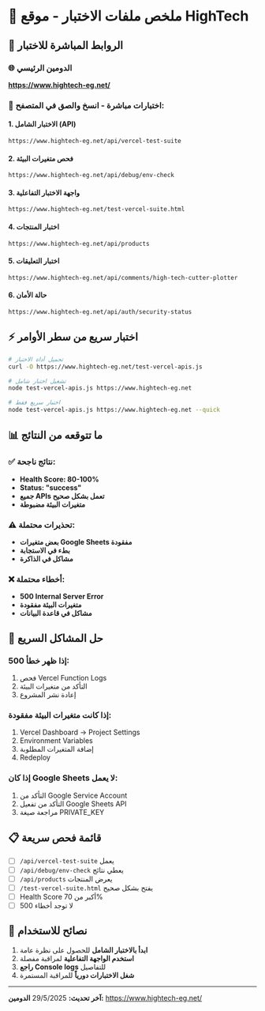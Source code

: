 # 🧪 ملخص ملفات الاختبار - موقع HighTech

## 🎯 الروابط المباشرة للاختبار

### 🌐 الدومين الرئيسي
**https://www.hightech-eg.net/**

### 🚀 اختبارات مباشرة - انسخ والصق في المتصفح:

#### 1. الاختبار الشامل (API)
```
https://www.hightech-eg.net/api/vercel-test-suite
```

#### 2. فحص متغيرات البيئة
```
https://www.hightech-eg.net/api/debug/env-check
```

#### 3. واجهة الاختبار التفاعلية
```
https://www.hightech-eg.net/test-vercel-suite.html
```

#### 4. اختبار المنتجات
```
https://www.hightech-eg.net/api/products
```

#### 5. اختبار التعليقات
```
https://www.hightech-eg.net/api/comments/high-tech-cutter-plotter
```

#### 6. حالة الأمان
```
https://www.hightech-eg.net/api/auth/security-status
```

## ⚡ اختبار سريع من سطر الأوامر

```bash
# تحميل أداة الاختبار
curl -O https://www.hightech-eg.net/test-vercel-apis.js

# تشغيل اختبار شامل
node test-vercel-apis.js https://www.hightech-eg.net

# اختبار سريع فقط
node test-vercel-apis.js https://www.hightech-eg.net --quick
```

## 📊 ما تتوقعه من النتائج

### ✅ نتائج ناجحة:
- **Health Score: 80-100%**
- **Status: "success"**
- **جميع APIs تعمل بشكل صحيح**
- **متغيرات البيئة مضبوطة**

### ⚠️ تحذيرات محتملة:
- **بعض متغيرات Google Sheets مفقودة**
- **بطء في الاستجابة**
- **مشاكل في الذاكرة**

### ❌ أخطاء محتملة:
- **500 Internal Server Error**
- **متغيرات البيئة مفقودة**
- **مشاكل في قاعدة البيانات**

## 🔧 حل المشاكل السريع

### إذا ظهر خطأ 500:
1. فحص Vercel Function Logs
2. التأكد من متغيرات البيئة
3. إعادة نشر المشروع

### إذا كانت متغيرات البيئة مفقودة:
1. Vercel Dashboard → Project Settings
2. Environment Variables
3. إضافة المتغيرات المطلوبة
4. Redeploy

### إذا كان Google Sheets لا يعمل:
1. التأكد من Google Service Account
2. التأكد من تفعيل Google Sheets API
3. مراجعة صيغة PRIVATE_KEY

## 📋 قائمة فحص سريعة

- [ ] `/api/vercel-test-suite` يعمل
- [ ] `/api/debug/env-check` يعطي نتائج
- [ ] `/api/products` يعرض المنتجات
- [ ] `/test-vercel-suite.html` يفتح بشكل صحيح
- [ ] Health Score أكبر من 70%
- [ ] لا توجد أخطاء 500

## 🎉 نصائح للاستخدام

1. **ابدأ بالاختبار الشامل** للحصول على نظرة عامة
2. **استخدم الواجهة التفاعلية** لمراقبة مفصلة
3. **راجع Console logs** للتفاصيل
4. **شغل الاختبارات دورياً** للمراقبة المستمرة

---
**آخر تحديث:** 29/5/2025
**الدومين:** https://www.hightech-eg.net/